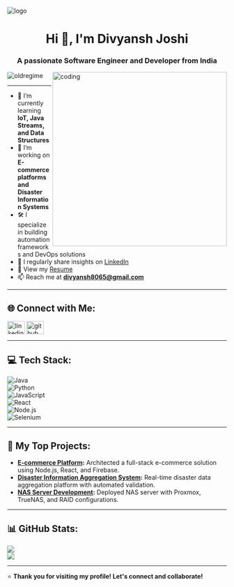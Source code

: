 ![logo](https://github.com/oldregime/oldregime/blob/main/bannerGitHub.png)

<h1 align="center">Hi 👋, I'm Divyansh Joshi</h1>
<h3 align="center">A passionate Software Engineer and Developer from India</h3>

<img align="right" alt="coding" width="400" src="https://encrypted-tbn0.gstatic.com/images?q=tbn:ANd9GcQIHXULVZAnLgBBrbstSxUOYIqNwnWVdskqUg&usqp=CAU">

<p align="left"> <img src="https://komarev.com/ghpvc/?username=oldregime&label=Profile%20views&color=0e75b6&style=flat" alt="oldregime" /> </p>

---

- 🌱 I’m currently learning **IoT, Java Streams, and Data Structures**  
- 🚀 I’m working on **E-commerce platforms and Disaster Information Systems**  
- 🛠️ I specialize in building automation frameworks and DevOps solutions  
- 📝 I regularly share insights on [LinkedIn](https://linkedin.com/in/theoldregime)  
- 📄 View my [Resume](https://github.com/oldregime/resume.pdf)  
- 📫 Reach me at **divyansh8065@gmail.com**

---

## 🌐 Connect with Me:
<p align="left">
<a href="https://linkedin.com/in/theoldregime" target="blank"><img align="center" src="https://raw.githubusercontent.com/rahuldkjain/github-profile-readme-generator/master/src/images/icons/Social/linked-in-alt.svg" alt="linkedin" height="30" width="40" /></a>
<a href="https://github.com/oldregime" target="blank"><img align="center" src="https://cdn.jsdelivr.net/npm/simple-icons@v3/icons/github.svg" alt="github" height="30" width="40" /></a>
</p>

---

## 💻 Tech Stack:
![Java](https://img.shields.io/badge/Java-%23ED8B00.svg?style=for-the-badge&logo=java&logoColor=white)  
![Python](https://img.shields.io/badge/Python-3670A0?style=for-the-badge&logo=python&logoColor=ffdd54)  
![JavaScript](https://img.shields.io/badge/JavaScript-%23323330.svg?style=for-the-badge&logo=javascript&logoColor=%23F7DF1E)  
![React](https://img.shields.io/badge/React-%2361DAFB.svg?style=for-the-badge&logo=react&logoColor=%2361DAFB)  
![Node.js](https://img.shields.io/badge/Node.js-%2343853D.svg?style=for-the-badge&logo=node.js&logoColor=white)  
![Selenium](https://img.shields.io/badge/Selenium-%2343B02A.svg?style=for-the-badge&logo=selenium&logoColor=white)  

---

## 🔭 My Top Projects:
- **[E-commerce Platform](https://github.com/oldregime/ecommerce-platform):** Architected a full-stack e-commerce solution using Node.js, React, and Firebase.  
- **[Disaster Information Aggregation System](https://github.com/oldregime/disaster-info):** Real-time disaster data aggregation platform with automated validation.  
- **[NAS Server Development](https://github.com/oldregime/nas-server):** Deployed NAS server with Proxmox, TrueNAS, and RAID configurations.  

---

## 📊 GitHub Stats:
![](https://github-readme-stats.vercel.app/api?username=oldregime&theme=radical&hide_border=true&show_icons=true)  
![](https://github-readme-streak-stats.herokuapp.com/?user=oldregime&theme=radical&hide_border=true)  

---

⭐ **Thank you for visiting my profile! Let's connect and collaborate!**  
